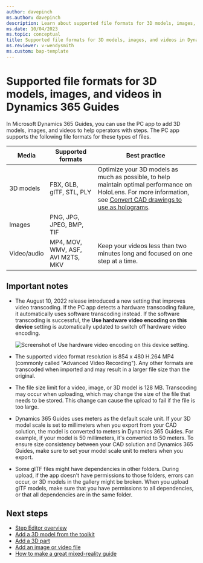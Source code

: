 ```yaml
---
author: davepinch
ms.author: davepinch
description: Learn about supported file formats for 3D models, images, and videos in Microsoft Dynamics 365 Guides.
ms.date: 10/04/2023
ms.topic: conceptual
title: Supported file formats for 3D models, images, and videos in Dynamics 365 Guides
ms.reviewer: v-wendysmith
ms.custom: bap-template
---
```


# Supported file formats for 3D models, images, and videos in Dynamics 365 Guides

In Microsoft Dynamics 365 Guides, you can use the PC app to add 3D models, images, and videos to help operators with steps. The PC app  supports the following file formats for these types of files.

| Media | Supported formats | Best practice |
|-------|-------------------|---------------|
| 3D models | FBX, GLB, glTF, STL, PLY | Optimize your 3D models as much as possible, to help maintain optimal performance on HoloLens. For more information, see [Convert CAD drawings to use as holograms](author-convert-3D-models.md). |
| Images | PNG, JPG, JPEG, BMP, TIF | |
| Video/audio | MP4, MOV, WMV, ASF, AVI M2TS, MKV| Keep your videos less than two minutes long and focused on one step at a time. |

## Important notes

- The August 10, 2022 release introduced a new setting that improves video transcoding. If the PC app detects a hardware transcoding failure, it automatically uses software transcoding instead. If the software transcoding is successful, the **Use hardware video encoding on this device** setting is automatically updated to switch off hardware video encoding. 

     ![Screenshot of Use hardware video encoding on this device setting.](media/video-transcoding-setting.PNG "Screenshot of Use hardware video encoding on this device setting")

- The supported video format resolution is 854 x 480 H.264 MP4 (commonly called "Advanced Video Recording"). Any other formats are transcoded when imported and may result in a larger file size than the original.

- The file size limit for a video, image, or 3D model is 128 MB. Transcoding may occur when uploading, which may change the size of the file that needs to be stored. This change can cause the upload to fail if the file is too large.

- Dynamics 365 Guides uses meters as the default scale unit. If your 3D model scale is set to millimeters when you export from your CAD solution, the model is converted to meters in Dynamics 365 Guides. For example, if your model is 50 millimeters, it's converted to 50 meters. To ensure size consistency between your CAD solution and Dynamics 365 Guides, make sure to set your model scale unit to meters when you  export.  

- Some glTF files might have dependencies in other folders. During upload, if the app doesn't have permissions to those folders, errors can occur, or 3D models in the gallery might be broken. When you upload glTF models, make sure that you have permissions to all dependencies, or that all dependencies are in the same folder.

## Next steps

- [Step Editor overview](pc-app-step-editor-overview.md)
- [Add a 3D model from the toolkit](pc-app-add-3D-model.md)
- [Add a 3D part](pc-app-add-3D-part.md)
- [Add an image or video file](pc-app-add-media.md)
- [How to make a great mixed-reality guide](great-guide.md) 
